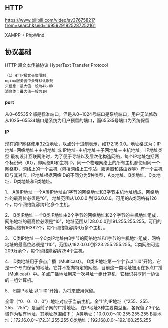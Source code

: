 





## HTTP

https://www.bilibili.com/video/av37675821?from=search&seid=16959291925287252161


XAMPP + PhpWind

## 协议基础
HTTP  超文本传输协议 HyperText Transfer Protocol

    （1）HTTP报文长度限制
    nginx服务器中会有默认限制
    头信息：最大值一般为4k-8k
    消息体：最大值一般为1M












#### port
从0~65535全部是标准端口，但是从0~1024号端口是系统端口，用户无法修改
从1025~65534端口是系统为用户预留的端口，而65535号端口为系统保留

#### IP

现在的IP网络使用32位地址，以点分十进制表示，如172.16.0.0。地址格式为：IP地址=网络地址＋主机地址 或 IP地址=主机地址＋子网地址＋主机地址。
IP地址类型
最初设计互联网络时，为了便于寻址以及层次化构造网络，每个IP地址包括两个标识码（ID），即网络ID和主机ID。同一个物理网络上的所有主机都使用同一个网络ID，网络上的一个主机（包括网络上工作站，服务器和路由器等）有一个主机ID与其对应。IP地址根据网络ID的不同分为5种类型，A类地址、B类地址、C类地址、D类地址和E类地址。

1． A类IP地址
一个A类IP地址由1字节的网络地址和3字节主机地址组成，网络地址的最高位必须是“0”， 地址范围从1.0.0.0 到126.0.0.0。可用的A类网络有126个，每个网络能容纳1亿多个主机。

2． B类IP地址
一个B类IP地址由2个字节的网络地址和2个字节的主机地址组成，网络地址的最高位必须是“10”，地址范围从128.0.0.0到191.255.255.255。可用的B类网络有16382个，每个网络能容纳6万多个主机 。

3． C类IP地址
一个C类IP地址由3字节的网络地址和1字节的主机地址组成，网络地址的最高位必须是“110”。范围从192.0.0.0到223.255.255.255。C类网络可达209万余个，每个网络能容纳254个主机。

4． D类地址用于多点广播（Multicast）。
D类IP地址第一个字节以“lll0”开始，它是一个专门保留的地址。它并不指向特定的网络，目前这一类地址被用在多点广播（Multicast）中。多点广播地址用来一次寻址一组计算机，它标识共享同一协议的一组计算机。

5． E类IP地址
以“llll0”开始，为将来使用保留。

全零（“0．0．0．0”）地址对应于当前主机。全“1”的IP地址（“255．255．255．255”）是当前子网的广播地址。
在IP地址3种主要类型里，各保留了3个区域作为私有地址，其地址范围如下：
    A类地址：10.0.0.0～10.255.255.255
    B类地址：172.16.0.0～172.31.255.255
    C类地址：192.168.0.0～192.168.255.255

